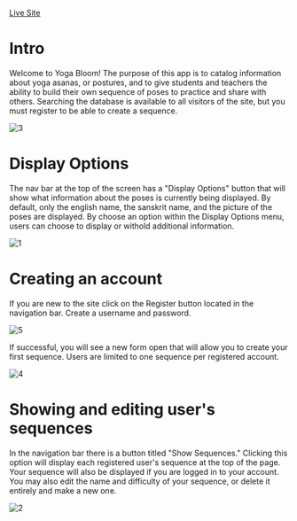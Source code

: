 [Live Site](https://yoga-bloom.herokuapp.com/#)


# Intro

Welcome to Yoga Bloom! The purpose of this app is to catalog information about yoga asanas, or postures, and to give students and teachers the ability to build their own sequence of poses to practice and share with others. Searching the database is available to all visitors of the site, but you must register to be able to create a sequence. 

![3](https://www.dl.dropboxusercontent.com/s/b4pn6695cvcgovf/Screen%20Shot%202017-09-26%20at%2011.31.41%20PM.png?dl=0)

# Display Options

The nav bar at the top of the screen has a "Display Options" button that will show what information about the poses is currently being displayed. By default, only the english name, the sanskrit name, and the picture of the poses are displayed. By choose an option within the Display Options menu, users can choose to display or withold additional information.  

![1](https://www.dl.dropboxusercontent.com/s/j9tfnf014vinx3y/Screen%20Shot%202017-09-26%20at%2011.34.11%20PM.png?dl=0)


# Creating an account

If you are new to the site click on the Register button located in the navigation bar. Create a username and password.

![5](https://www.dl.dropboxusercontent.com/s/8sbze35p6vo3xvm/Screen%20Shot%202017-09-26%20at%2011.28.59%20PM.png?dl=0)


If successful, you will see a new form open that will allow you to create your first sequence. Users are limited to one sequence per registered account. 

![4](https://www.dl.dropboxusercontent.com/s/1ohu8t1r4ia804e/Screen%20Shot%202017-09-26%20at%2011.30.32%20PM.png?dl=0) 


# Showing and editing user's sequences

In the navigation bar there is a button titled "Show Sequences." Clicking this option will display each registered user's sequence at the top of the page. Your sequence will also be displayed if you are logged in to your account. You may also edit the name and difficulty of your sequence, or delete it entirely and make a new one.

![2](https://www.dl.dropboxusercontent.com/s/fstie4c8q9kdru6/Screen%20Shot%202017-09-26%20at%2011.32.49%20PM.png?dl=0)





